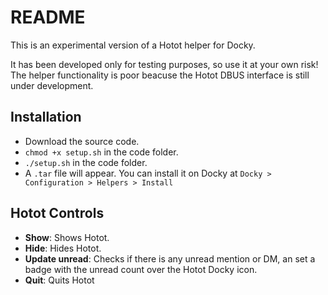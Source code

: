 README
======

This is an experimental version of a Hotot helper for Docky.

It has been developed only for testing purposes, so use it at your own risk! 
The helper functionality is poor beacuse the Hotot DBUS interface is still under
development.

Installation
------------
* Download the source code.
* `chmod +x setup.sh` in the code folder.
* `./setup.sh` in the code folder.
* A `.tar` file will appear. You can install it on Docky at `Docky > Configuration > Helpers > Install` 

Hotot Controls
--------------
* **Show**: Shows Hotot.
* **Hide**: Hides Hotot.
* **Update unread**: Checks if there is any unread mention or DM, an set a badge with the unread count over the Hotot Docky icon.
* **Quit**: Quits Hotot